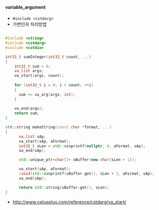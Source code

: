 #### variable_argument
* ```#include <cstdarg>```
* 가변인자 처리방법
```C++

#include <string>
#include <cstdarg>
#include <cstdio>

int32_t sumInteger(int32_t count, ...)
{
    int32_t sum = 0;
    va_list args;
    va_start(args, count);
    
    for (int32_t i = 0; i < count; ++i)
    {
      sum += va_arg(args, int);
    }
    
    va_end(args);
    return sum;
}

std::string makeString(const char *format, ...)
{
      va_list sAp;
      va_start(sAp, aFormat);
      int32_t sLen = std::vsnprintf(nullptr, 0, aFormat, sAp);
      va_end(sAp);

      std::unique_ptr<char[]> sBuffer(new char[sLen + 1]);

      va_start(sAp, aFormat);
      (void)std::vsnprintf(sBuffer.get(), sLen + 1, aFormat, sAp);
      va_end(sAp);

      return std::string(sBuffer.get(), sLen);
}
```

* http://www.cplusplus.com/reference/cstdarg/va_start/
